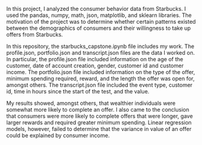 In this project, I analyzed the consumer behavior data from Starbucks. I used the pandas, numpy, math, json, matplotlib, and sklearn libraries. The motivation of the project was to determine whether certain patterns existed between the demographics of consumers and their willingness to take up offers from Starbucks.

In this repository, the starbucks_capstone.ipynb file includes my work. The profile.json, portfolio.json and transcript.json files
are the data I worked on. In particular, the profile.json file included information on the age of the customer, date of account creation, gender, customer id and customer income. The portfolio.json file included information on the type of the offer, minimum spending required, reward, and the length the offer was open for, amongst others. The transcript.json file included the event type, customer id, time in hours since the start of the test, and the value.

My results showed, amongst others, that wealthier individuals were somewhat more likely to complete an offer. I also came to the conclusion that consumers were more likely to complete offers that were longer, gave larger rewards and required greater minimum spending. Linear regression models, however, failed to determine that the variance in value of an offer could be explained by consumer income.
